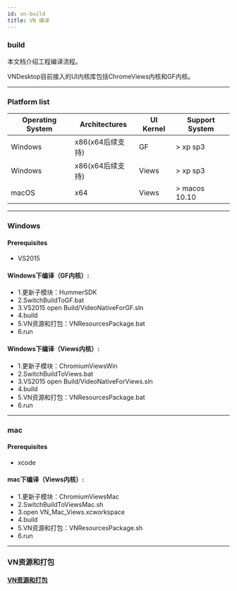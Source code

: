 ```yaml
---
id: vn-build
title: VN 编译
---
```


### build
本文档介绍工程编译流程。 

VNDesktop目前接入的UI内核库包括ChromeViews内核和GF内核。  

---

### Platform list

| Operating System | Architectures    | UI Kernel   | Support System   |
| ---------------- | ---------------- | ----------- | ---------------- |
| Windows          | x86(x64后续支持) | GF          | > xp sp3         |
| Windows          | x86(x64后续支持) | Views       | > xp sp3         |
| macOS            | x64              | Views       | > macos 10.10    |

---

### Windows
#### Prerequisites
* VS2015

#### Windows下编译（GF内核）:

* 1.更新子模块：HummerSDK
* 2.SwitchBuildToGF.bat
* 3.VS2015 open Build/VideoNativeForGF.sln
* 4.build
* 5.VN资源和打包：VNResourcesPackage.bat
* 6.run

#### Windows下编译（Views内核）:

* 1.更新子模块：ChromiumViewsWin
* 2.SwitchBuildToViews.bat
* 3.VS2015 open Build/VideoNativeForViews.sln
* 4.build
* 5.VN资源和打包：VNResourcesPackage.bat
* 6.run

---

### mac

#### Prerequisites
* xcode

#### mac下编译（Views内核）:

* 1.更新子模块：ChromiumViewsMac
* 2.SwitchBuildToViewsMac.sh
* 3.open VN_Mac_Views.xcworkspace
* 4.build
* 5.VN资源和打包：VNResourcesPackage.sh
* 6.run

---

### VN资源和打包

#### [VN资源和打包](vn-package)